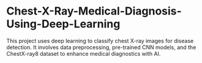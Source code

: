 # Chest-X-Ray-Medical-Diagnosis-Using-Deep-Learning
This project uses deep learning to classify chest X-ray images for disease detection. It involves data preprocessing, pre-trained CNN models, and the ChestX-ray8 dataset to enhance medical diagnostics with AI.
